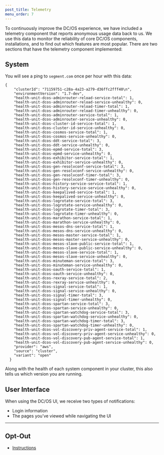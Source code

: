 ```yaml
---
post_title: Telemetry
menu_order: 7
---
```


To continuously improve the DC/OS experience, we have included a telemetry component that reports anonymous usage data back to us. We use this data to monitor the reliability of core DC/OS components, installations, and to find out which features are most popular. There are two sections that have the telemetry component implemented:

## System

You will see a ping to `segment.com` once per hour with this data:

```
{
    "clusterId": "71159751-c28a-4a23-a279-d36ffc2fff40\n",
    "environmentVersion": "1.7-dev",
    "health-unit-dcos-adminrouter-reload-service-total": 1,
    "health-unit-dcos-adminrouter-reload-service-unhealthy": 0,
    "health-unit-dcos-adminrouter-reload-timer-total": 1,
    "health-unit-dcos-adminrouter-reload-timer-unhealthy": 0,
    "health-unit-dcos-adminrouter-service-total": 1,
    "health-unit-dcos-adminrouter-service-unhealthy": 0,
    "health-unit-dcos-cluster-id-service-total": 1,
    "health-unit-dcos-cluster-id-service-unhealthy": 0,
    "health-unit-dcos-cosmos-service-total": 1,
    "health-unit-dcos-cosmos-service-unhealthy": 0,
    "health-unit-dcos-ddt-service-total": 3,
    "health-unit-dcos-ddt-service-unhealthy": 0,
    "health-unit-dcos-epmd-service-total": 3,
    "health-unit-dcos-epmd-service-unhealthy": 0,
    "health-unit-dcos-exhibitor-service-total": 1,
    "health-unit-dcos-exhibitor-service-unhealthy": 0,
    "health-unit-dcos-gen-resolvconf-service-total": 3,
    "health-unit-dcos-gen-resolvconf-service-unhealthy": 0,
    "health-unit-dcos-gen-resolvconf-timer-total": 3,
    "health-unit-dcos-gen-resolvconf-timer-unhealthy": 0,
    "health-unit-dcos-history-service-service-total": 1,
    "health-unit-dcos-history-service-service-unhealthy": 0,
    "health-unit-dcos-keepalived-service-total": 1,
    "health-unit-dcos-keepalived-service-unhealthy": 0,
    "health-unit-dcos-logrotate-service-total": 3,
    "health-unit-dcos-logrotate-service-unhealthy": 0,
    "health-unit-dcos-logrotate-timer-total": 3,
    "health-unit-dcos-logrotate-timer-unhealthy": 0,
    "health-unit-dcos-marathon-service-total": 1,
    "health-unit-dcos-marathon-service-unhealthy": 0,
    "health-unit-dcos-mesos-dns-service-total": 1,
    "health-unit-dcos-mesos-dns-service-unhealthy": 0,
    "health-unit-dcos-mesos-master-service-total": 1,
    "health-unit-dcos-mesos-master-service-unhealthy": 0,
    "health-unit-dcos-mesos-slave-public-service-total": 1,
    "health-unit-dcos-mesos-slave-public-service-unhealthy": 0,
    "health-unit-dcos-mesos-slave-service-total": 1,
    "health-unit-dcos-mesos-slave-service-unhealthy": 0,
    "health-unit-dcos-minuteman-service-total": 3,
    "health-unit-dcos-minuteman-service-unhealthy": 0,
    "health-unit-dcos-oauth-service-total": 1,
    "health-unit-dcos-oauth-service-unhealthy": 0,
    "health-unit-dcos-rexray-service-total": 2,
    "health-unit-dcos-rexray-service-unhealthy": 0,
    "health-unit-dcos-signal-service-total": 1,
    "health-unit-dcos-signal-service-unhealthy": 0,
    "health-unit-dcos-signal-timer-total": 3,
    "health-unit-dcos-signal-timer-unhealthy": 0,
    "health-unit-dcos-spartan-service-total": 3,
    "health-unit-dcos-spartan-service-unhealthy": 0,
    "health-unit-dcos-spartan-watchdog-service-total": 3,
    "health-unit-dcos-spartan-watchdog-service-unhealthy": 0,
    "health-unit-dcos-spartan-watchdog-timer-total": 3,
    "health-unit-dcos-spartan-watchdog-timer-unhealthy": 0,
    "health-unit-dcos-vol-discovery-priv-agent-service-total": 1,
    "health-unit-dcos-vol-discovery-priv-agent-service-unhealthy": 0,
    "health-unit-dcos-vol-discovery-pub-agent-service-total": 1,
    "health-unit-dcos-vol-discovery-pub-agent-service-unhealthy": 0,
    "provider": "aws",
    "source": "cluster",
    "variant": "open"
  }

```

Along with the health of each system component in your cluster, this also tells us which version you are running.

## User Interface

When using the DC/OS UI, we receive two types of notifications:

* Login information
* The pages you’ve viewed while navigating the UI

<hr>

## Opt-Out

- [Instructions](../opt-out/)
